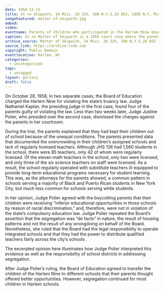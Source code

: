 ```yaml
---
date: 1958-12-15
title: In re Skipwith, 14 Misc. 2d 325, 180 N.Y.S.2d 852, 1958 N.Y. Misc.
imageFeatured: matter-of-skipwith.jpg
embed: 
video: 
eventname: Parents of children who participated in the Harlem Nine boycotts charged with neglect. 
caption: In re Matter of Skipwith is a 1958 court case where the parents of twelve-year-olds in Harlem, participants in the “Harlem Nine” boycott, were charged with neglect. The parents claimed the Board of Education created and maintained segregated and inferior schools for Black students. Therefore, they were not required to send their children to them. The judge ruled in favor of the parents. 
archive_source: Matter of Skipwith, 14 Misc. 2d 325, 180 N.Y.S.2d 852 (N.Y. Dom. Rel. Ct. 1958)
source_link: https://archive-link.com
copyright: Public Domain
eventlocation: Harlem, NY
categories:
  - uncategorized
tags:
  - untagged
layout: gallery
draft: false
---
```


On October 28, 1958, in two separate cases, the Board of Education charged the Harlem Nine for violating the state’s truancy law. Judge Nathaniel Kaplan, the presiding judge in the first case, found four of the parents guilty of violating the law. Less than two weeks later, Judge Justine Polier, who presided over the second case, dismissed the charges against the parents in her courtroom. 

During the trial, the parents explained that they had kept their children out of  school because of the unequal conditions. The parents presented data that documented the overcrowding in their children’s assigned schools and lack of regularly licensed teachers. Although JHS 136 had 1,560 students in the school, there were 85 teachers, only 42 of whom were regularly licensed. Of the eleven math teachers in the school, only two were licensed, and only three of the six science teachers on staff were licensed. As a result, the school regularly operated with substitute teachers ill-equipped to provide long-term educational programs necessary for student learning. This was, as the attorneys for the parents showed, a common pattern in schools serving a majority of Black and Puerto Rican students in New York City, but much less common for schools serving white students. 

In her opinion, Judge Polier agreed with the boycotting parents that their children were receiving “inferior educational opportunities in those schools by reason of racial discrimination,” and, therefore, were not in violation of the state’s compulsory education law. Judge Polier repeated the Board’s assertion that the segregation was “de facto” in nature, the result of housing patterns and not the result of any wrongdoing on behalf of the Board. Nonetheless, she ruled that the Board had the legal responsibility to operate integrated schools and that they had the power to distribute qualified teachers fairly across the city’s schools .

The excerpted opinion here illuminates how Judge Polier interpreted this evidence as well as the responsibility of school districts in addressing segregation. 

After Judge Polier’s ruling, the Board of Education agreed to transfer the children of the Harlem Nine to different schools that their parents thought offered better opportunities. However, segregation continued for most children in Harlem schools.
